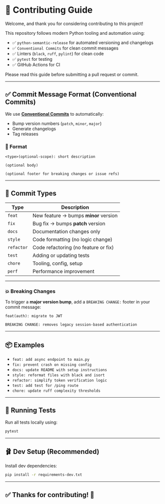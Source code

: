 # 👋 Contributing Guide

Welcome, and thank you for considering contributing to this project!

This repository follows modern Python tooling and automation using:
- ✅ `python-semantic-release` for automated versioning and changelogs  
- ✅ `Conventional Commits` for clean commit messages  
- ✅ Linters (`black`, `ruff`, `pylint`) for clean code  
- ✅ `pytest` for testing  
- ✅ GitHub Actions for CI  

Please read this guide before submitting a pull request or commit.

---

## ✅ Commit Message Format (Conventional Commits)

We use **[Conventional Commits](https://www.conventionalcommits.org/)** to automatically:
- Bump version numbers (`patch`, `minor`, `major`)
- Generate changelogs
- Tag releases

### 🎯 Format

```
<type>(optional-scope): short description

(optional body)

(optional footer for breaking changes or issue refs)
```

---

## 🚀 Commit Types

| Type       | Description |
|------------|-------------|
| `feat`     | New feature → bumps **minor** version |
| `fix`      | Bug fix → bumps **patch** version |
| `docs`     | Documentation changes only |
| `style`    | Code formatting (no logic change) |
| `refactor` | Code refactoring (no feature or fix) |
| `test`     | Adding or updating tests |
| `chore`    | Tooling, config, setup |
| `perf`     | Performance improvement |

---

### 💥 Breaking Changes

To trigger a **major version bump**, add a `BREAKING CHANGE:` footer in your commit message:

```
feat(auth): migrate to JWT

BREAKING CHANGE: removes legacy session-based authentication
```

---

## 📦 Examples

- `feat: add async endpoint to main.py`
- `fix: prevent crash on missing config`
- `docs: update README with setup instructions`
- `style: reformat files with black and isort`
- `refactor: simplify token verification logic`
- `test: add test for /ping route`
- `chore: update ruff complexity thresholds`

---

## 🧪 Running Tests

Run all tests locally using:

```bash
pytest
```

---

## 🩰 Dev Setup (Recommended)

Install dev dependencies:

```bash
pip install -r requirements-dev.txt
```

---

## ✅ Thanks for contributing! 🙌

